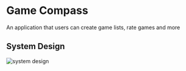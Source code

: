 # Game Compass

An application that users can create game lists, rate games and more

## System Design

![system design](https://img001.prntscr.com/file/img001/Qr0EBehDRQGKUhjtu__0_g.png)
